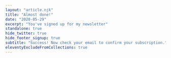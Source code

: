 ```yaml
---
layout: "article.njk"
title: "Almost done!"
date: "2020-05-29"
excerpt: "You've signed up for my newsletter"
standalone: true
hide_twitter: true
hide_footer_signup: true
subtitle: "Success! Now check your email to confirm your subscription."
eleventyExcludeFromCollections: true
---
```

